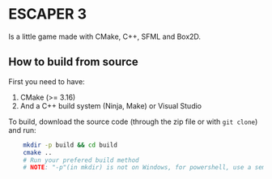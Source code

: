 # ESCAPER 3

Is a little game made with CMake, C++, SFML and Box2D.

## How to build from source

First you need to have:
 1. CMake (>= 3.16)
 1. And a C++ build system (Ninja, Make) or Visual Studio

To build, download the source code (through the zip file or with ```git clone```) and run:
 
```bash
    mkdir -p build && cd build
    cmake ..
    # Run your prefered build method
    # NOTE: "-p"(in mkdir) is not on Windows, for powershell, use a semicolon instead of &&
```
